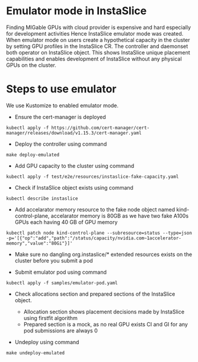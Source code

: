# Emulator mode in InstaSlice

Finding MIGable GPUs with cloud provider is expensive and hard especially for development activities Hence InstaSlice emulator mode was created. When emulator mode on users create a hypothetical capacity in the cluster by setting GPU profiles in the InstaSlice CR. The controller and daemonset both operator on InstaSlice object. This shows InstaSlice unique placement capabilities and enables development of InstaSlice without any physical GPUs on the cluster.

# Steps to use emulator

We use Kustomize to enabled emulator mode.

- Ensure the cert-manager is deployed
```console
kubectl apply -f https://github.com/cert-manager/cert-manager/releases/download/v1.15.3/cert-manager.yaml
```
- Deploy the controller using command

```console
make deploy-emulated
```
- Add GPU capacity to the cluster using command

```console
kubectl apply -f test/e2e/resources/instaslice-fake-capacity.yaml
```

- Check if InstaSlice object exists using command

```console
kubectl describe instaslice
```

- Add accelarator memory resource to the fake node object named kind-control-plane, accelarator memory is 80GB as we have two fake A100s GPUs each having 40 GB of GPU memory

```console
kubectl patch node kind-control-plane --subresource=status --type=json -p='[{"op":"add","path":"/status/capacity/nvidia.com~1accelerator-memory","value":"80Gi"}]'
```

- Make sure no dangling org.instaslice/* extended resources exists on the cluster before you submit a pod

- Submit emulator pod using command

```console
kubectl apply -f samples/emulator-pod.yaml
```

- Check allocations section and prepared sections of the InstaSlice object.
    - Allocation section shows placement decisions made by InstaSlice using firstfit algorithm
    - Prepared section is a mock, as no real GPU exists CI and GI for any pod submissions are always 0

- Undeploy using command

```console
make undeploy-emulated
```